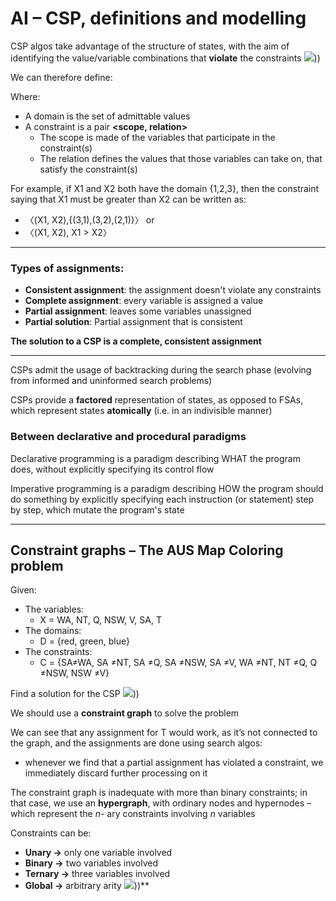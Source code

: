# AI – CSP, definitions and modelling

CSP algos take advantage of the structure of states, with the aim of identifying the value/variable combinations that **violate** the constraints
![](1%204.png)))

We can therefore define:

Where:

- A domain is the set of admittable values 
- A constraint is a pair **<scope, relation>**
  - The scope is made of the variables that participate in the constraint(s)
  - The relation defines the values that those variables can take on, that satisfy the constraint(s)

For example, if X1 and X2 both have the domain {1,2,3}, then the constraint saying that X1 must be greater than X2 can be written as:

- 〈(X1, X2),{(3,1),(3,2),(2,1)}〉 or 
- 〈(X1, X2), X1 > X2〉

--------

### Types of assignments:

- **Consistent assignment**: the assignment doesn't violate any constraints
- **Complete assignment**: every variable is assigned a value 
- **Partial assignment**: leaves some variables unassigned
- **Partial solution**: Partial assignment that is consistent

**The solution to a CSP is a complete, consistent assignment**

------------

CSPs admit the usage of backtracking during the search phase (evolving from informed and uninformed search problems)

CSPs provide a **factored** representation of states, as opposed to FSAs, which represent states **atomically** (i.e. in an indivisible manner)

### Between declarative and procedural paradigms

Declarative programming is a paradigm describing WHAT the program does, without explicitly specifying its control flow

Imperative programming is a paradigm describing HOW the program should do something by explicitly specifying each instruction (or statement) step by step, which mutate the program's state

-----------

## Constraint graphs – The AUS Map Coloring problem

Given:

- The variables: 
  - X = WA, NT, Q, NSW, V, SA, T
- The domains: 
  - D = {red, green, blue}
- The constraints: 
  - C = {SA≠WA, SA ≠NT, SA ≠Q, SA ≠NSW, SA ≠V, WA ≠NT, NT ≠Q, Q ≠NSW, NSW ≠V}

Find a solution for the CSP
![](2%203.png)))

We should use a **constraint graph** to solve the problem

We can see that any assignment for T would work, as it’s not connected to the graph, and the assignments are done using search algos: 
- whenever we find that a partial assignment has violated a constraint, we immediately discard further processing on it

The constraint graph is inadequate with more than binary constraints; in that case, we use an **hypergraph**, with ordinary nodes and hypernodes – which represent the *n-* ary constraints involving *n* variables

Constraints can be:

- **Unary →** only one variable involved
- **Binary →** two variables involved
- **Ternary →** three variables involved
- **Global →** arbitrary arity 
![](3%201.png)))**

